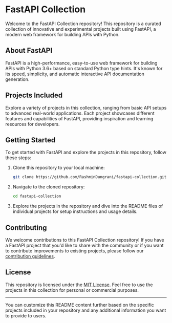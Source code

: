 # FastAPI Collection

Welcome to the FastAPI Collection repository! This repository is a curated collection of innovative and experimental projects built using FastAPI, a modern web framework for building APIs with Python.

## About FastAPI

FastAPI is a high-performance, easy-to-use web framework for building APIs with Python 3.6+ based on standard Python type hints. It's known for its speed, simplicity, and automatic interactive API documentation generation.

## Projects Included

Explore a variety of projects in this collection, ranging from basic API setups to advanced real-world applications. Each project showcases different features and capabilities of FastAPI, providing inspiration and learning resources for developers.

## Getting Started

To get started with FastAPI and explore the projects in this repository, follow these steps:

1. Clone this repository to your local machine:

   ```bash
   git clone https://github.com/RashminDungrani/fastapi-collection.git
   ```

2. Navigate to the cloned repository:

   ```bash
   cd fastapi-collection
   ```

3. Explore the projects in the repository and dive into the README files of individual projects for setup instructions and usage details.

## Contributing

We welcome contributions to this FastAPI Collection repository! If you have a FastAPI project that you'd like to share with the community or if you want to contribute improvements to existing projects, please follow our [contribution guidelines](CONTRIBUTING.md).

## License

This repository is licensed under the [MIT License](LICENSE). Feel free to use the projects in this collection for personal or commercial purposes.

---

You can customize this README content further based on the specific projects included in your repository and any additional information you want to provide to users.